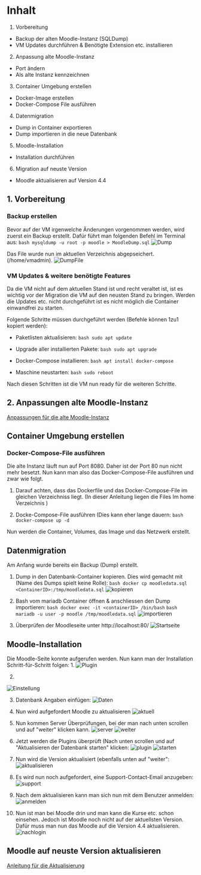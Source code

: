 # Inhalt
1. Vorbereitung
- Backup der alten Moodle-Instanz (SQLDump)
- VM Updates durchführen & Benötigte Extension etc. installieren

2. Anpassung alte Moodle-Instanz
- Port ändern
- Als alte Instanz kennzeichnen

3. Container Umgebung erstellen
- Docker-Image erstellen
- Docker-Compose File ausführen

4. Datenmigration
- Dump in Container exportieren
- Dump importieren in die neue Datenbank

5. Moodle-Installation
- Installation durchführen

6. Migration auf neuste Version
- Moodle aktualisieren auf Version 4.4

## 1. Vorbereitung
### Backup erstellen
Bevor auf der VM irgenwelche Änderungen vorgenommen werden, wird zuerst ein Backup erstellt.
Dafür führt man folgenden Befehl im Terminal aus: ```bash mysqldump -u root -p moodle > MoodleDump.sql```
![Dump](https://github.com/markokokoko/Modul_169-Projekt/blob/main/Bilder/Dump.png)

Das File wurde nun im aktuellen Verzeichnis abgepseichert. (/home/vmadmin).
![DumpFile](https://github.com/markokokoko/Modul_169-Projekt/blob/main/Bilder/dumpFile.png)

### VM Updates & weitere benötigte Features
Da die VM nicht auf dem aktuellen Stand ist und recht veraltet ist, ist es wichtig vor der Migration die VM auf den neusten Stand zu bringen. Werden die Updates etc. nicht durchgeführt ist es nicht möglich die Container einwandfrei zu starten.

Folgende Schritte müssen durchgeführt werden (Befehle können 1zu1 kopiert werden):

- Paketlisten aktualisieren: ```bash sudo apt update```
- Upgrade aller installierten Pakete: ```bash sudo apt upgrade```

- Docker-Compose installieren: ```bash apt install docker-compose```
- Maschine neustarten: ```bash sudo reboot```



Nach diesen Schritten ist die VM nun ready für die weiteren Schritte.

## 2. Anpassungen alte Moodle-Instanz
[Anpassungen für die alte Moodle-Instanz](https://github.com/markokokoko/Modul_169-Projekt/blob/main/Dokumentation/Anpassung_AltesMoodle.md)

## Container Umgebung erstellen
### Docker-Compose-File ausführen
Die alte Instanz läuft nun auf Port 8080. Daher ist der Port 80 nun nicht mehr besetzt. 
Nun kann man also das Docker-Compose-File ausführen und zwar wie folgt.

1. Darauf achten, dass das Dockerfile und das Docker-Compose-File im gleichen Verzeichniss liegt. (In dieser Anleitung liegen die Files Im home Verzeichnis )

2. Docke-Compose-File ausführen (Dies kann eher lange dauern: ```bash docker-compose up -d```

Nun werden die Container, Volumes, das Image und das Netzwerk erstellt. 

## Datenmigration
Am Anfang wurde bereits ein Backup (Dump) erstellt. 

1. Dump in den Datenbank-Container kopieren. Dies wird gemacht mit (Name des Dumps spielt keine Rolle):
```bash docker cp moodledata.sql <ContainerID>:/tmp/moodledata.sql```
![kopieren](https://github.com/markokokoko/Modul_169-Projekt/blob/main/Bilder/dumkopieren.png)

2. Bash vom mariadb Container öffnen & anschliessen den Dump importieren:
```bash docker exec -it <containerID> /bin/bash```
```bash mariadb -u user -p moodle /tmp/moodledata.sql```
![importieren](https://github.com/markokokoko/Modul_169-Projekt/blob/main/Bilder/importierendump.png)

3. Überprüfen der Moodleseite unter http://localhost:80/
![Startseite](https://github.com/markokokoko/Modul_169-Projekt/blob/main/Bilder/startseite2.png)

## Moodle-Installation
Die Moodle-Seite konnte aufgerufen werden. Nun kann man der Installation Schritt-für-Schritt folgen:
1.
![Plugin](https://github.com/markokokoko/Modul_169-Projekt/blob/main/Bilder/startseite2.png)

2.
 ![Einstellung](https://github.com/markokokoko/Modul_169-Projekt/blob/main/Bilder/Datenbankeinstellung.png)

3. Datenbank Angaben einfügen:
![Daten](https://github.com/markokokoko/Modul_169-Projekt/blob/main/Bilder/datenbankeinstellungenuser.png)

4. Nun wird aufgefordert Moodle zu aktualisieren
![aktuell](https://github.com/markokokoko/Modul_169-Projekt/blob/main/Bilder/aktualiseren1.png)

5. Nun kommen Server Überprüfungen, bei der man nach unten scrollen und auf "weiter" klicken kann.
![server](https://github.com/markokokoko/Modul_169-Projekt/blob/main/Bilder/aktuellversininfomratin.png)
![weiter](https://github.com/markokokoko/Modul_169-Projekt/blob/main/Bilder/weiterepf%C3%BCrung.png)

6. Jetzt werden die Plugins überprüft (Nach unten scrollen und auf "Aktualisieren der Datenbank starten" klicken:
![plugin](https://github.com/markokokoko/Modul_169-Projekt/blob/main/Bilder/Plungpruefung.png)
![starten](https://github.com/markokokoko/Modul_169-Projekt/blob/main/Bilder/aktualisserendruecken.png)

7. Nun wird die Version aktualisiert (ebenfalls unten auf "weiter":
![aktualisieren](https://github.com/markokokoko/Modul_169-Projekt/blob/main/Bilder/aktualsieren.png)

8. Es wird nun noch aufgefordert, eine Support-Contact-Email anzugeben:
![support](https://github.com/markokokoko/Modul_169-Projekt/blob/main/Bilder/support.png)

9. Nach dem aktualisieren kann man sich nun mit dem Benutzer anmelden:
![anmelden](https://github.com/markokokoko/Modul_169-Projekt/blob/main/Bilder/Login.png)

10. Nun ist man bei Moodle drin und man kann die Kurse etc. schon einsehen. Jedoch ist Moodle noch nicht auf der aktuellsten Version. Dafür muss man nun das Moodle auf die Version 4.4 aktualisieren.
![nachlogin](https://github.com/markokokoko/Modul_169-Projekt/blob/main/Bilder/nachloginetc2.png)

## Moodle auf neuste Version aktualisieren
[Anleitung für die Aktualisierung](https://github.com/markokokoko/Modul_169-Projekt/blob/main/Dokumentation/Aktualisierung_Moodle.md)











